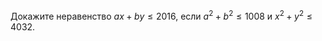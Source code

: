 Докажите неравенство $ax+by\le 2016$, если ${{a}^{2}}+{{b}^{2}}\le 1008$ и ${{x}^{2}}+{{y}^{2}}\le 4032.$